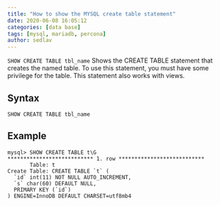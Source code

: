 ```yaml
---
title: "How to show the MYSQL create table statement"
date: 2020-06-08 16:05:12
categories: [data base]
tags: [mysql, mariadb, percona]
author: sedlav
---
```


`SHOW CREATE TABLE tbl_name` Shows the CREATE TABLE statement that creates the named table. To use this statement, you must have some privilege for the table. This statement also works with views.

## Syntax

```mysql
SHOW CREATE TABLE tbl_name
```

## Example

```mysql
mysql> SHOW CREATE TABLE t\G
*************************** 1. row ***************************
       Table: t
Create Table: CREATE TABLE `t` (
  `id` int(11) NOT NULL AUTO_INCREMENT,
  `s` char(60) DEFAULT NULL,
  PRIMARY KEY (`id`)
) ENGINE=InnoDB DEFAULT CHARSET=utf8mb4
```
